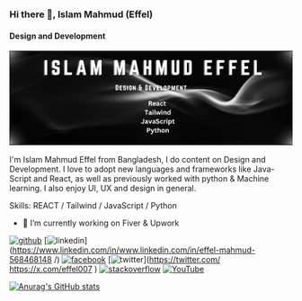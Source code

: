 ### Hi there 👋, Islam Mahmud (Effel)
#### Design and Development
![Design and Development](https://github.com/EffelMahmud/EffelMahmud/blob/main/Islam%20Mahmud%20Effel.png)

I'm Islam Mahmud Effel from Bangladesh, I do content on Design and Development. I love to adopt new languages and frameworks like Java-Script and React, as well as previously worked with python & Machine learning. I also enjoy UI, UX and design in general.

Skills:  REACT / Tailwind / JavaScript / Python 

- 🔭 I’m currently working on Fiver & Upwork 


[<img src='https://cdn.jsdelivr.net/npm/simple-icons@3.0.1/icons/github.svg' alt='github' height='40'>](https://github.com/EffelMahmud)  [<img src='https://cdn.jsdelivr.net/npm/simple-icons@3.0.1/icons/linkedin.svg' alt='linkedin' height='40'>](https://www.linkedin.com/in/www.linkedin.com/in/effel-mahmud-568468148 /)  [<img src='https://cdn.jsdelivr.net/npm/simple-icons@3.0.1/icons/facebook.svg' alt='facebook' height='40'>](https://www.facebook.com/https://www.facebook.com/profile.php?id=100082148285975&mibextid=ZbWKwL)  [<img src='https://cdn.jsdelivr.net/npm/simple-icons@3.0.1/icons/twitter.svg' alt='twitter' height='40'>](https://twitter.com/ https://x.com/effel007 )  [<img src='https://cdn.jsdelivr.net/npm/simple-icons@3.0.1/icons/stackoverflow.svg' alt='stackoverflow' height='40'>](https://stackoverflow.com/users/https://stackoverflow.com/users/20083538/md-islam-mahmud)  [<img src='https://cdn.jsdelivr.net/npm/simple-icons@3.0.1/icons/youtube.svg' alt='YouTube' height='40'>](https://www.youtube.com/channel/www.youtube.com/@md.islammahmud6019)  








[![Anurag's GitHub stats](https://github-readme-stats.vercel.app/api?username=EffelMahmud)](https://github.com/anuraghazra/github-readme-stats)
